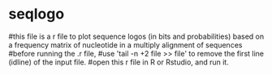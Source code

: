 # seqlogo
#this file is a r file to plot sequence logos (in bits and probabilities)  based on a frequency matrix of nucleotide in a multiply alignment of sequences
#before running the .r file, 
#use 'tail -n +2 file >> file' to remove the first line (idline) of the input file.
#open this r file in R or Rstudio, and run it.
